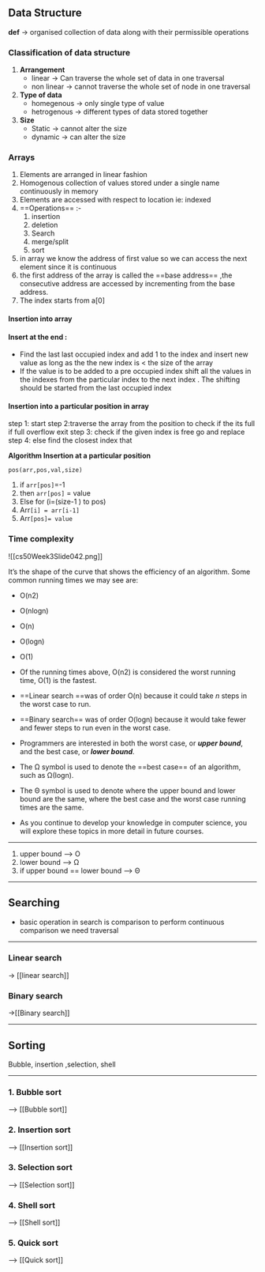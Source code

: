 ## Data Structure

**def** -> organised collection of data along with their permissible operations
### Classification of data structure

1. **Arrangement**
	- linear -> Can traverse the whole set of data in one traversal
	- non linear -> cannot traverse the whole set of node in one traversal
1. **Type of data**
	- homegenous -> only single type of value  
	- hetrogenous -> different types of data stored together 
1. **Size**
	- Static -> cannot alter the size 
	- dynamic -> can alter the size 

### Arrays
1. Elements are arranged in linear fashion 
2. Homogenous collection of values stored under a single name continuously in memory
3. Elements are accessed with respect to location ie: indexed 
4. ==Operations== :- 
	1. insertion
	2. deletion
	3. Search
	4. merge/split
	5. sort
5. in array we know the address of first value so we can access the next element since it is continuous
6. the first address of the array is called the ==base address== ,the consecutive address are accessed by incrementing from the base address.
7. The index starts from a[0]
#### Insertion into array
#### **Insert at the end :**
* Find the last last occupied index and add 1 to the index and insert new value as long as the the new index is < the size of the array
* If the value is to be added to a pre occupied index shift all the values in the indexes from the particular index to the next index . The shifting should be started from the last occupied index 


#### Insertion into a particular position in array

step 1: start
step 2:traverse the array from the position to check if the its full if full overflow exit
step 3: check if the given index is free go and replace
step 4: else find the closest index that  

**Algorithm Insertion at a particular position**

 `pos(arr,pos,val,size)`
1. if `arr[pos]`=-1
2. then `arr[pos]` = value 
3. Else for (i=(size-1 ) to pos)
4. Arr`[i] = arr[i-1]`
5. Arr`[pos]= value `
### Time complexity

  ![[cs50Week3Slide042.png]]

It’s the shape of the curve that shows the efficiency of an algorithm. Some common running times we may see are:

- O(n2)
- O(nlog⁡n)
- O(n)
- O(log⁡n)
- O(1)

- Of the running times above, O(n2) is considered the worst running time, O(1) is the fastest.
- ==Linear search ==was of order O(n) because it could take _n_ steps in the worst case to run.
- ==Binary search== was of order O(log⁡n) because it would take fewer and fewer steps to run even in the worst case.
- Programmers are interested in both the worst case, or **_upper bound_**, and the best case, or **_lower bound_**.
- The Ω symbol is used to denote the ==best case== of an algorithm, such as Ω(log⁡n).
- The Θ symbol is used to denote where the upper bound and lower bound are the same, where the best case and the worst case running times are the same.
- As you continue to develop your knowledge in computer science, you will explore these topics in more detail in future courses.

---

1. upper bound --> O
2. lower bound --> Ω
3. if upper bound == lower bound --> Θ

---
## Searching
- basic operation in search is comparison to perform continuous comparison we need traversal
---
### Linear search 

-> [[linear search]]

### Binary search   

->[[Binary search]]

---

## Sorting 

Bubble, insertion ,selection, shell

---

### 1. Bubble sort 

--> [[Bubble sort]]

### 2. Insertion sort

--> [[Insertion sort]]

### 3. Selection sort

--> [[Selection sort]]

### 4. Shell sort

--> [[Shell sort]]
### 5. Quick sort

--> [[Quick sort]]







